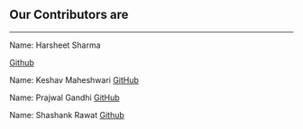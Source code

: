 ## Our Contributors are
---
Name: Harsheet Sharma

[Github](www.github.com/ab1123)



Name: Keshav Maheshwari
[GitHub](https://github.com/keshmahe)

Name: Prajwal Gandhi
[GitHub](www.github.com/gandhiprajwal)


Name: Shashank Rawat
[Github](www.github.com/shashank-afk)

